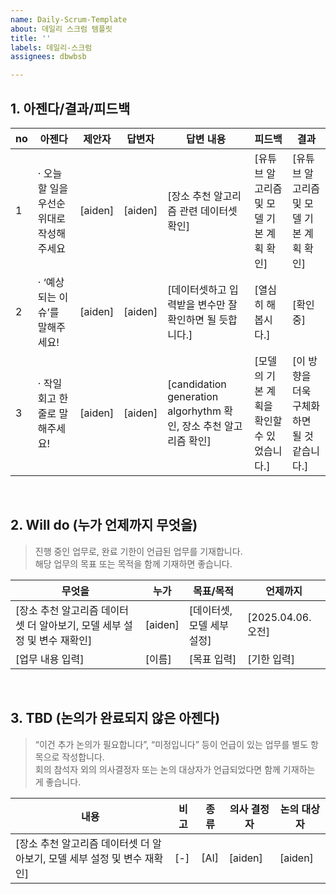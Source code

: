 ```yaml
---
name: Daily-Scrum-Template
about: 데일리 스크럼 템플릿
title: ''
labels: 데일리-스크럼
assignees: dbwbsb

---
```


## 1. 아젠다/결과/피드백

| no | 아젠다 | 제안자 | 답변자 | 답변 내용 | 피드백 | 결과 |
|----|--------|--------|--------|------------|---------|--------|
| 1  | · 오늘 할 일을 우선순위대로 작성해주세요 | [aiden] | [aiden] | [장소 추천 알고리즘 관련 데이터셋 확인] | [유튜브 알고리즘 및 모델 기본 계획 확인] | [유튜브 알고리즘 및 모델 기본 계획 확인] |
| 2  | · ‘예상되는 이슈’를 말해주세요! | [aiden] | [aiden] | [데이터셋하고 입력받을 변수만 잘 확인하면 될 듯합니다.] | [열심히 해봅시다.] | [확인 중] |
| 3  | · 작일 회고 한 줄로 말해주세요! | [aiden] | [aiden] | [candidation generation algorhythm 확인, 장소 추천 알고리즘 확인] | [모델의 기본 계획을 확인할 수 있었습니다.] | [이 방향을 더욱 구체화하면 될 것 같습니다.] |

<br />

## 2. Will do (누가 언제까지 무엇을)

> 진행 중인 업무로, 완료 기한이 언급된 업무를 기재합니다.  
> 해당 업무의 목표 또는 목적을 함께 기재하면 좋습니다.

| 무엇을              | 누가   | 목표/목적     | 언제까지 |
|---------------------|--------|----------------|-----------|
| [장소 추천 알고리즘 데이터셋 더 알아보기, 모델 세부 설정 및 변수 재확인]    | [aiden] | [데이터셋, 모델 세부 설정]   | [2025.04.06. 오전] |
| [업무 내용 입력]    | [이름] | [목표 입력]   | [기한 입력] |

<br />

## 3. TBD (논의가 완료되지 않은 아젠다)

> “이건 추가 논의가 필요합니다”, “미정입니다” 등이 언급이 있는 업무를 별도 항목으로 작성합니다.  
> 회의 참석자 외의 의사결정자 또는 논의 대상자가 언급되었다면 함께 기재하는 게 좋습니다.

| 내용 | 비고 | 종류 | 의사 결정자 | 논의 대상자 |
|------|------|------|----------------|----------------|
| [장소 추천 알고리즘 데이터셋 더 알아보기, 모델 세부 설정 및 변수 재확인] | [-] | [AI] | [aiden] | [aiden] |
